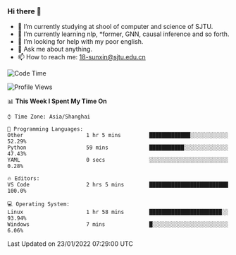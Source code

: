 ### Hi there 👋

<!--
**sunxin000/sunxin000** is a ✨ _special_ ✨ repository because its `README.md` (this file) appears on your GitHub profile.

Here are some ideas to get you started:

- 🔭 I’m currently working on ...
- 🌱 I’m currently learning ...
- 👯 I’m looking to collaborate on ...
- 🤔 I’m looking for help with ...
- 💬 Ask me about ...
- 📫 How to reach me: ...
- 😄 Pronouns: ...
- ⚡ Fun fact: ...
-->
- 🏫 I’m currently studying at shool of computer and science of SJTU.
- 🌱 I’m currently learning nlp, \*former, GNN, causal inference and so forth.
- 🤔 I’m looking for help with my poor english.
- 💬 Ask me about anything.
- 📫 How to reach me: 18-sunxin@sjtu.edu.cn
<!--START_SECTION:waka-->
![Code Time](http://img.shields.io/badge/Code%20Time-82%20hrs%209%20mins-blue)

![Profile Views](http://img.shields.io/badge/Profile%20Views-0-blue)

📊 **This Week I Spent My Time On** 

```text
⌚︎ Time Zone: Asia/Shanghai

💬 Programming Languages: 
Other                    1 hr 5 mins         █████████████░░░░░░░░░░░░   52.29% 
Python                   59 mins             ███████████░░░░░░░░░░░░░░   47.43% 
YAML                     0 secs              ░░░░░░░░░░░░░░░░░░░░░░░░░   0.28%

🔥 Editors: 
VS Code                  2 hrs 5 mins        █████████████████████████   100.0%

💻 Operating System: 
Linux                    1 hr 58 mins        ███████████████████████░░   93.94% 
Windows                  7 mins              █░░░░░░░░░░░░░░░░░░░░░░░░   6.06%

```


 Last Updated on 23/01/2022 07:29:00 UTC
<!--END_SECTION:waka-->
